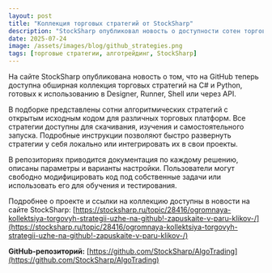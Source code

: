 ```yaml
---
layout: post
title: "Коллекция торговых стратегий от StockSharp"
description: "StockSharp опубликовал новость о доступности сотен торговых стратегий с открытым исходным кодом на GitHub — для использования в Designer, Runner, Shell или через API."
date: 2025-07-24
image: /assets/images/blog/github_strategies.png
tags: [торговые стратегии, алготрейдинг, StockSharp]
---
```


На сайте StockSharp опубликована новость о том, что на GitHub теперь доступна обширная коллекция торговых стратегий на C# и Python, готовых к использованию в Designer, Runner, Shell или через API.

В подборке представлены сотни алгоритмических стратегий с открытым исходным кодом для различных торговых платформ. Все стратегии доступны для скачивания, изучения и самостоятельного запуска. Подробные инструкции позволяют быстро развернуть стратегии у себя локально или интегрировать их в свои проекты.

В репозиториях приводится документация по каждому решению, описаны параметры и варианты настройки. Пользователи могут свободно модифицировать код под собственные задачи или использовать его для обучения и тестирования.

Подробнее о проекте и ссылки на коллекцию доступны в новости на сайте StockSharp:
[https://stocksharp.ru/topic/28416/ogromnaya-kollektsiya-torgovyh-strategii-uzhe-na-github!-zapuskaite-v-paru-klikov-/](https://stocksharp.ru/topic/28416/ogromnaya-kollektsiya-torgovyh-strategii-uzhe-na-github!-zapuskaite-v-paru-klikov-/)

**GitHub-репозиторий:** 
[https://github.com/StockSharp/AlgoTrading](https://github.com/StockSharp/AlgoTrading)